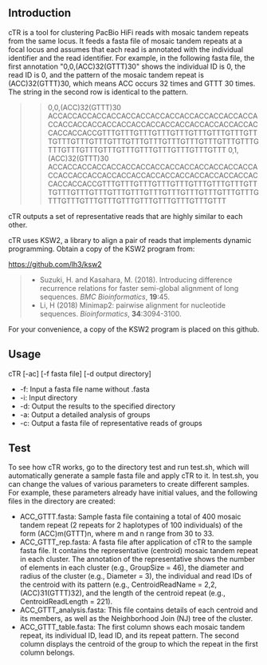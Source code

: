 ## Introduction

cTR is a tool for clustering PacBio HiFi reads with mosaic tandem repeats from the same locus. It feeds a fasta file of mosaic tandem repeats at a focal locus and assumes that each read is annotated with the individual identifier and the read identifier. For example, in the following fasta file, the first annotation "0,0,(ACC)32(GTTT)30" shows the individual ID is 0, the read ID is 0, and the pattern of the mosaic tandem repeat is (ACC)32(GTTT)30, which means ACC occurs 32 times and GTTT 30 times. The string in the second row is identical to the pattern.

> > 0,0,(ACC)32(GTTT)30
ACCACCACCACCACCACCACCACCACCACCACCACCACCACCACCACCACCACCACCACCACCACCACCACCACCACCACCACCACCACCACCACCGTTTGTTTGTTTGTTTGTTTGTTTGTTTGTTTGTTTGTTTGTTTGTTTGTTTGTTTGTTTGTTTGTTTGTTTGTTTGTTTGTTTGTTTGTTTGTTTGTTTGTTTGTTTGTTTGTTTGTTT
> > 0,1,(ACC)32(GTTT)30
ACCACCACCACCACCACCACCACCACCACCACCACCACCACCACCACCACCACCACCACCACCACCACCACCACCACCACCACCACCACCACCACCGTTTGTTTGTTTGTTTGTTTGTTTGTTTGTTTGTTTGTTTGTTTGTTTGTTTGTTTGTTTGTTTGTTTGTTTGTTTGTTTGTTTGTTTGTTTGTTTGTTTGTTTGTTTGTTTGTTTGTTT

cTR outputs a set of representative reads that are highly similar to each other. 

cTR uses KSW2, a library to align a pair of reads that implements dynamic programming. Obtain a copy of the KSW2 program from:

https://github.com/lh3/ksw2

> * Suzuki, H. and Kasahara, M. (2018). Introducing difference recurrence relations for faster semi-global alignment of long sequences. *BMC Bioinformatics*, **19**:45.
> * Li, H (2018) Minimap2: pairwise alignment for nucleotide sequences. *Bioinformatics*, **34**:3094-3100.

For your convenience, a copy of the KSW2 program is placed on this github.

## Usage

cTR [-ac] [-f fasta file] [-d output directory]
* -f: Input a fasta file name without .fasta
* -i: Input directory
* -d: Output the results to the specified directory 
* -a: Output a detailed analysis of groups
* -c: Output a fasta file of representative reads of groups

## Test

To see how cTR works, go to the directory test and run test.sh, which will automatically generate a sample fasta file and apply cTR to it. In test.sh, you can change the values of various parameters to create different samples. For example, these parameters already have initial values, and the following files in the directory are created:

* ACC_GTTT.fasta: Sample fasta file containing a total of 400 mosaic tandem repeat (2 repeats for 2 haplotypes of 100 individuals) of the form (ACC)m(GTTT)n, where m and n range from 30 to 33.
* ACC_GTTT_rep.fasta: A fasta file after application of cTR to the sample fasta file. It contains the representative (centroid) mosaic tandem repeat in each cluster. The annotation of the representative shows the number of elements in each cluster (e.g., GroupSize = 46), the diameter and radius of the cluster (e.g., Diameter = 3), the individual and read IDs of the centroid with its pattern (e.g., CentroidReadName =  2,2,(ACC)31(GTTT)32), and the length of the centroid repeat (e.g., CentroidReadLength = 221).
* ACC_GTTT_analysis.fasta: This file contains details of each centroid and its members, as well as the Neighborhood Join (NJ) tree of the cluster.
* ACC_GTTT_table.fasta: The first column shows each mosaic tandem repeat, its individual ID, lead ID, and its repeat pattern. The second column displays the centroid of the group to which the repeat in the first column belongs.
